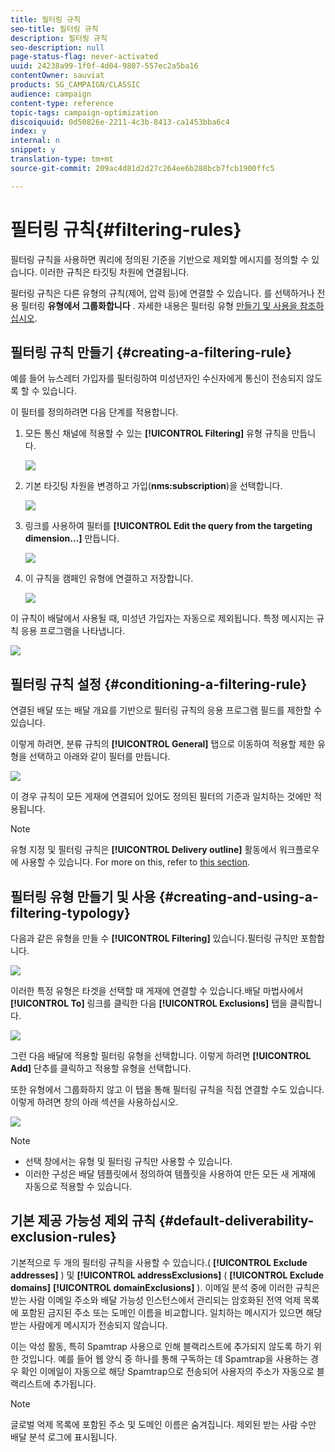 ```yaml
---
title: 필터링 규칙
seo-title: 필터링 규칙
description: 필터링 규칙
seo-description: null
page-status-flag: never-activated
uuid: 24238a99-1f0f-4d04-9807-557ec2a5ba16
contentOwner: sauviat
products: SG_CAMPAIGN/CLASSIC
audience: campaign
content-type: reference
topic-tags: campaign-optimization
discoiquuid: 0d50826e-2211-4c3b-8413-ca1453bba6c4
index: y
internal: n
snippet: y
translation-type: tm+mt
source-git-commit: 209ac4d81d2d27c264ee6b288bcb7fcb1900ffc5

---
```



# 필터링 규칙{#filtering-rules}

필터링 규칙을 사용하면 쿼리에 정의된 기준을 기반으로 제외할 메시지를 정의할 수 있습니다. 이러한 규칙은 타깃팅 차원에 연결됩니다.

필터링 규칙은 다른 유형의 규칙(제어, 압력 등)에 연결할 수 있습니다. 를 선택하거나 전용 필터링 **유형에서 그룹화합니다** . 자세한 내용은 필터링 유형 [만들기 및 사용을 참조하십시오](#creating-and-using-a-filtering-typology).

## 필터링 규칙 만들기 {#creating-a-filtering-rule}

예를 들어 뉴스레터 가입자를 필터링하여 미성년자인 수신자에게 통신이 전송되지 않도록 할 수 있습니다.

이 필터를 정의하려면 다음 단계를 적용합니다.

1. 모든 통신 채널에 적용할 수 있는 **[!UICONTROL Filtering]** 유형 규칙을 만듭니다.

   ![](assets/campaign_opt_create_filter_01.png)

1. 기본 타깃팅 차원을 변경하고 가입(**nms:subscription**)을 선택합니다.

   ![](assets/campaign_opt_create_filter_02.png)

1. 링크를 사용하여 필터를 **[!UICONTROL Edit the query from the targeting dimension...]** 만듭니다.

   ![](assets/campaign_opt_create_filter_03.png)

1. 이 규칙을 캠페인 유형에 연결하고 저장합니다.

   ![](assets/campaign_opt_create_filter_04.png)

이 규칙이 배달에서 사용될 때, 미성년 가입자는 자동으로 제외됩니다. 특정 메시지는 규칙 응용 프로그램을 나타냅니다.

![](assets/campaign_opt_create_filter_05.png)

## 필터링 규칙 설정 {#conditioning-a-filtering-rule}

연결된 배달 또는 배달 개요를 기반으로 필터링 규칙의 응용 프로그램 필드를 제한할 수 있습니다.

이렇게 하려면, 분류 규칙의 **[!UICONTROL General]** 탭으로 이동하여 적용할 제한 유형을 선택하고 아래와 같이 필터를 만듭니다.

![](assets/campaign_opt_create_filter_06.png)

이 경우 규칙이 모든 게재에 연결되어 있어도 정의된 필터의 기준과 일치하는 것에만 적용됩니다.

>[!NOTE]
>
>유형 지정 및 필터링 규칙은 **[!UICONTROL Delivery outline]** 활동에서 워크플로우에 사용할 수 있습니다. For more on this, refer to [this section](../../workflow/using/delivery-outline.md).

## 필터링 유형 만들기 및 사용 {#creating-and-using-a-filtering-typology}

다음과 같은 유형을 만들 수 **[!UICONTROL Filtering]** 있습니다.필터링 규칙만 포함합니다.

![](assets/campaign_opt_create_typo_filtering.png)

이러한 특정 유형은 타겟을 선택할 때 게재에 연결할 수 있습니다.배달 마법사에서 **[!UICONTROL To]** 링크를 클릭한 다음 **[!UICONTROL Exclusions]** 탭을 클릭합니다.

![](assets/campaign_opt_apply_typo_filtering.png)

그런 다음 배달에 적용할 필터링 유형을 선택합니다. 이렇게 하려면 **[!UICONTROL Add]** 단추를 클릭하고 적용할 유형을 선택합니다.

또한 유형에서 그룹화하지 않고 이 탭을 통해 필터링 규칙을 직접 연결할 수도 있습니다. 이렇게 하려면 창의 아래 섹션을 사용하십시오.

![](assets/campaign_opt_select_typo_filtering.png)

>[!NOTE]
>
>* 선택 창에서는 유형 및 필터링 규칙만 사용할 수 있습니다.
>* 이러한 구성은 배달 템플릿에서 정의하여 템플릿을 사용하여 만든 모든 새 게재에 자동으로 적용할 수 있습니다.
>



## 기본 제공 가능성 제외 규칙 {#default-deliverability-exclusion-rules}

기본적으로 두 개의 필터링 규칙을 사용할 수 있습니다.( **[!UICONTROL Exclude addresses]** ) 및 **[!UICONTROL addressExclusions]** ( **[!UICONTROL Exclude domains]** **[!UICONTROL domainExclusions]** ). 이메일 분석 중에 이러한 규칙은 받는 사람 이메일 주소와 배달 가능성 인스턴스에서 관리되는 암호화된 전역 억제 목록에 포함된 금지된 주소 또는 도메인 이름을 비교합니다. 일치하는 메시지가 있으면 해당 받는 사람에게 메시지가 전송되지 않습니다.

이는 악성 활동, 특히 Spamtrap 사용으로 인해 블랙리스트에 추가되지 않도록 하기 위한 것입니다. 예를 들어 웹 양식 중 하나를 통해 구독하는 데 Spamtrap을 사용하는 경우 확인 이메일이 자동으로 해당 Spamtrap으로 전송되어 사용자의 주소가 자동으로 블랙리스트에 추가됩니다.

>[!NOTE]
>
>글로벌 억제 목록에 포함된 주소 및 도메인 이름은 숨겨집니다. 제외된 받는 사람 수만 배달 분석 로그에 표시됩니다.

